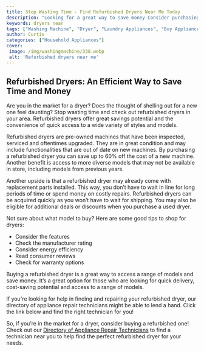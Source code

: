 ```yaml
---
title: Stop Wasting Time - Find Refurbished Dryers Near Me Today
description: "Looking for a great way to save money Consider purchasing a refurbished dryer See our tips for finding a quality refurbished dryer near you today"
keywords: dryers near
tags: ["Washing Machine", "Dryer", "Laundry Appliances", "Buy Appliance"]
author: Curtis
categories: ["Household Appliances"]
cover: 
 image: /img/washingmachine/338.webp
 alt: 'Refurbished dryers near me'
---
```

## Refurbished Dryers: An Efficient Way to Save Time and Money
Are you in the market for a dryer? Does the thought of shelling out for a new one feel daunting? Stop wasting time and check out refurbished dryers in your area. Refurbished dryers offer great savings potential and the convenience of quick access to a wide variety of styles and models. 

Refurbished dryers are pre-owned machines that have been inspected, serviced and oftentimes upgraded. They are in great condition and may include functionalities that are out of date on new machines. By purchasing a refurbished dryer you can save up to 60% off the cost of a new machine. Another benefit is access to more diverse models that may not be available in store, including models from previous years.

Another upside is that a refurbished dryer may already come with replacement parts installed. This way, you don’t have to wait in line for long periods of time or spend money on costly repairs. Refurbished dryers can be acquired quickly as you won’t have to wait for shipping. You may also be eligible for additional deals or discounts when you purchase a used dryer. 

Not sure about what model to buy? Here are some good tips to shop for dryers:
- Consider the features
- Check the manufacturer rating 
- Consider energy efficiency
- Read consumer reviews
- Check for warranty options

Buying a refurbished dryer is a great way to access a range of models and save money. It’s a great option for those who are looking for quick delivery, cost-saving potential and access to a range of models. 

If you're looking for help in finding and repairing your refurbished dryer, our directory of appliance repair technicians might be able to lend a hand. Click the link below and find the right technician for you! 

So, if you’re in the market for a dryer, consider buying a refurbished one! Check out our [Directory of Appliance Repair Technicians](./pages/appliance-repair-technicians) to find a technician near you to help find the perfect refurbished dryer for your needs.

